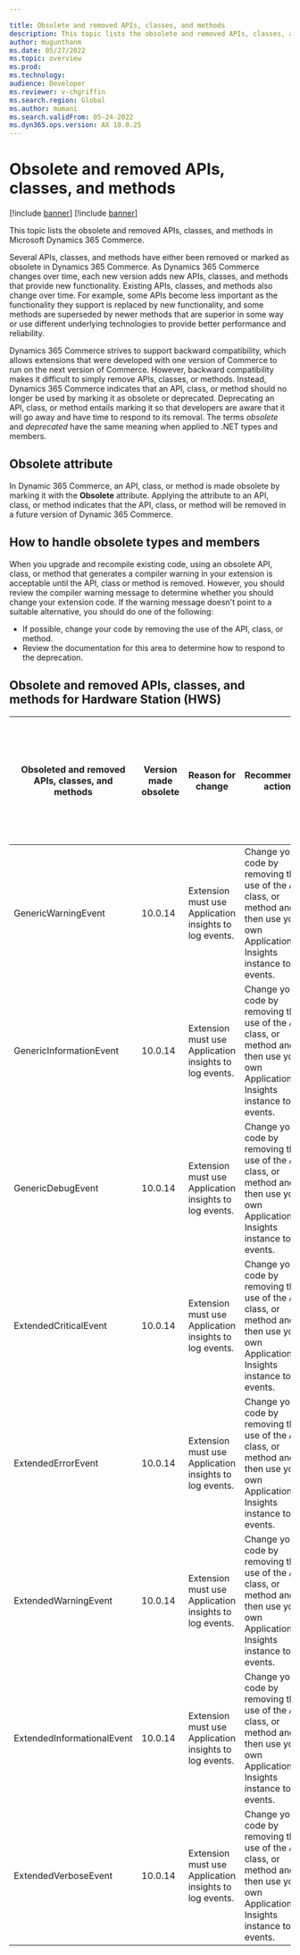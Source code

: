 ```yaml
---

title: Obsolete and removed APIs, classes, and methods
description: This topic lists the obsolete and removed APIs, classes, and methods in Microsoft Dynamics 365 Commerce.
author: mugunthanm
ms.date: 05/27/2022
ms.topic: overview
ms.prod: 
ms.technology: 
audience: Developer
ms.reviewer: v-chgriffin
ms.search.region: Global
ms.author: mumani
ms.search.validFrom: 05-24-2022
ms.dyn365.ops.version: AX 10.0.25
---
```

# Obsolete and removed APIs, classes, and methods

[!include [banner](../includes/banner.md)]
[!include [banner](../includes/preview-banner.md)]

This topic lists the obsolete and removed APIs, classes, and methods in Microsoft Dynamics 365 Commerce.

Several APIs, classes, and methods have either been removed or marked as obsolete in Dynamics 365 Commerce. As Dynamics 365 Commerce changes over time, each new version adds new APIs, classes, and methods that provide new functionality. Existing APIs, classes, and methods also change over time. For example, some APIs become less important as the functionality they support is replaced by new functionality, and some methods are superseded by newer methods that are superior in some way or use different underlying technologies to provide better performance and reliability.

Dynamics 365 Commerce strives to support backward compatibility, which allows extensions that were developed with one version of Commerce to run on the next version of Commerce. However, backward compatibility makes it difficult to simply remove APIs, classes, or methods. Instead, Dynamics 365 Commerce indicates that an API, class, or method should no longer be used by marking it as obsolete or deprecated. Deprecating an API, class, or method entails marking it so that developers are aware that it will go away and have time to respond to its removal. The terms *obsolete* and *deprecated* have the same meaning when applied to .NET types and members.

## Obsolete attribute

In Dynamic 365 Commerce, an API, class, or method is made obsolete by marking it with the **Obsolete** attribute. Applying the attribute to an API, class, or method indicates that the API, class, or method will be removed in a future version of Dynamic 365 Commerce. 

## How to handle obsolete types and members

When you upgrade and recompile existing code, using an obsolete API, class, or method that generates a compiler warning in your extension is acceptable until the API, class or method is removed. However, you should review the compiler warning message to determine whether you should change your extension code. If the warning message doesn't point to a suitable alternative, you should do one of the following:

- If possible, change your code by removing the use of the API, class, or method.
- Review the documentation for this area to determine how to respond to the deprecation.

## Obsolete and removed APIs, classes, and methods for Hardware Station (HWS)

| Obsoleted and removed APIs, classes, and methods |Version made obsolete | Reason for change |Recommended action | Version the APIs, classes, and methods will be removed from source code| Sample code |
| ------ | ------ |------ |------- |------ |------ |
GenericWarningEvent |	10.0.14	| Extension must use Application insights to log events.	| 	Change your code by removing the use of the API, class, or method and then use your own Application Insights instance to log events.	| 	10.0.33	| [Log extension events to Application Insights](commerce-application-insights.md)	| 
GenericInformationEvent |	10.0.14	| Extension must use Application insights to log events.	| 	Change your code by removing the use of the API, class, or method and then use your own Application Insights instance to log events.	| 	10.0.33	| [Log extension events to Application Insights](commerce-application-insights.md)	|
GenericDebugEvent |	10.0.14	| Extension must use Application insights to log events.	| 	Change your code by removing the use of the API, class, or method and then use your own Application Insights instance to log events.	| 	10.0.33	| [Log extension events to Application Insights](commerce-application-insights.md)	|
ExtendedCriticalEvent |	10.0.14	| Extension must use Application insights to log events.	| 	Change your code by removing the use of the API, class, or method and then use your own Application Insights instance to log events.	| 	10.0.33	| [Log extension events to Application Insights](commerce-application-insights.md)	|
ExtendedErrorEvent |	10.0.14	| Extension must use Application insights to log events.	| 	Change your code by removing the use of the API, class, or method and then use your own Application Insights instance to log events.	| 	10.0.33	| [Log extension events to Application Insights](commerce-application-insights.md)	|
ExtendedWarningEvent |	10.0.14	| Extension must use Application insights to log events.	| 	Change your code by removing the use of the API, class, or method and then use your own Application Insights instance to log events.	| 	10.0.33	| [Log extension events to Application Insights](commerce-application-insights.md)	|
ExtendedInformationalEvent |	10.0.14	| Extension must use Application insights to log events.	| 	Change your code by removing the use of the API, class, or method and then use your own Application Insights instance to log events.	| 	10.0.33	| [Log extension events to Application Insights](commerce-application-insights.md)	|
ExtendedVerboseEvent |	10.0.14	| Extension must use Application insights to log events.	| 	Change your code by removing the use of the API, class, or method and then use your own Application Insights instance to log events.	| 	10.0.33	| [Log extension events to Application Insights](commerce-application-insights.md)	|
